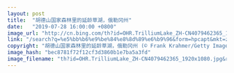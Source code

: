 ```yaml
---
layout: post
title:  "胡德山国家森林里的延龄草湖，俄勒冈州"
date:   "2019-07-28 16:00:00 +0800"
image_url: "http://cn.bing.com/th?id=OHR.TrilliumLake_ZH-CN4079462365_1920x1080.jpg&rf=LaDigue_1920x1080.jpg&pid=hp"
link: "/search?q=%e5%bb%b6%e9%be%84%e8%8d%89%e6%b9%96&form=hpcapt&mkt=zh-cn"
copyright: "胡德山国家森林里的延龄草湖，俄勒冈州 (© Frank Krahmer/Getty Images)"
image_hash: "bec8781f72f12cf3d3860b1e7ba5a3fd"
image_filename: "th?id=OHR.TrilliumLake_ZH-CN4079462365_1920x1080.jpg&rf=LaDigue_1920x1080.jpg&pid=hp"
---
```

